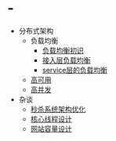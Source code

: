 # -
- 分布式架构
  - 负载均衡
    - [负载均衡初识][1]
    - [接入层负载均衡][2]
    - [service层的负载均衡][3]
  - [高可用][4]
  - [高并发][5]
- 杂谈
  - [秒杀系统架构优化][6]
  - [核心线程设计][7]
  - [网站容量设计][8]

[1]: http://mp.weixin.qq.com/s/B9-7mALpvovnEMNM7BbHyQ 
[2]: http://mp.weixin.qq.com/s/4dzqbh2wfzbQzgFodP2_6Q
[3]: http://mp.weixin.qq.com/s/gxYKzG4ZgKHNLGBN00sfXA
[4]: http://mp.weixin.qq.com/s/7nfSvxZ4vJAxpIN5rCdaCw
[5]: http://mp.weixin.qq.com/s/AMPIwgParjbLUBuCxUCYmw
[6]: http://mp.weixin.qq.com/s/5aMN9SqaWa57rYGgtdAF_A
[7]: http://mp.weixin.qq.com/s/CBGMRsk6aFYAGiYQucqF_w
[8]: http://mp.weixin.qq.com/s/wxSN47UNtEG_4vEl5lw31g
